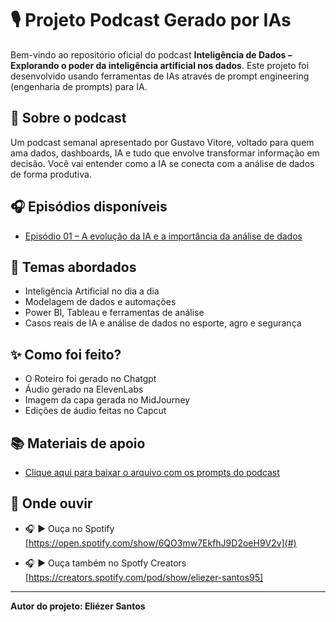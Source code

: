 # 🎙️ Projeto Podcast Gerado por IAs

Bem-vindo ao repositório oficial do podcast **Inteligência de Dados – Explorando o poder da inteligência artificial nos dados**.
Este projeto foi desenvolvido usando ferramentas de IAs através de prompt engineering (engenharia de prompts) para IA.

## 📌 Sobre o podcast
Um podcast semanal apresentado por Gustavo Vitore, voltado para quem ama dados, dashboards, IA e tudo que envolve transformar informação em decisão.
Você vai entender como a IA se conecta com a análise de dados de forma produtiva.

## 🎧 Episódios disponíveis
- [Episódio 01 – A evolução da IA e a importância da análise de dados]( https://open.spotify.com/show/6QO3mw7EkfhJ9D2oeH9V2v)

## 🧠 Temas abordados
- Inteligência Artificial no dia a dia
- Modelagem de dados e automações
- Power BI, Tableau e ferramentas de análise
- Casos reais de IA e análise de dados no esporte, agro e segurança

## ✨ Como foi feito?
- O Roteiro foi gerado no Chatgpt
- Áudio gerado na ElevenLabs
- Imagem da capa gerada no MidJourney
- Edições de áudio feitas no Capcut

## 📚 Materiais de apoio
- [Clique aqui para baixar o arquivo com os prompts do podcast](https://github.com/eliezerbh/Inteligencia-de-Dados/blob/main/Prompts%20Podcast%20As.docx)

## 🔗 Onde ouvir
- 🎧 ▶️ Ouça no Spotify [https://open.spotify.com/show/6QO3mw7EkfhJ9D2oeH9V2v](#)

- 🎧 ▶️ Ouça também no Spotfy Creators [https://creators.spotify.com/pod/show/eliezer-santos95]

---

**Autor do projeto: Eliézer Santos**
